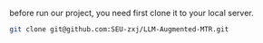 before run our project, you need first clone it to your local server.

```bash
git clone git@github.com:SEU-zxj/LLM-Augmented-MTR.git
```

